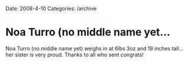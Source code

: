 Date: 2008-4-10
Categories: /archive

# Noa Turro  (no middle name yet...

Noa Turro  (no middle name yet) weighs in at 6lbs 3oz and 19 inches tall... her sister is very proud. Thanks to all who sent congrats!
